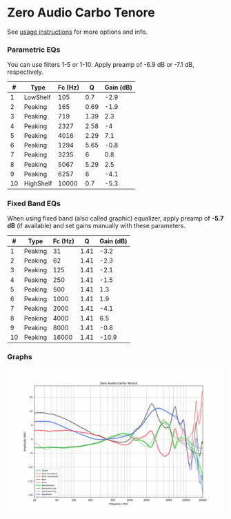 # Zero Audio Carbo Tenore
See [usage instructions](https://github.com/jaakkopasanen/AutoEq#usage) for more options and info.

### Parametric EQs
You can use filters 1-5 or 1-10. Apply preamp of -6.9 dB or -7.1 dB, respectively.

|   # | Type      |   Fc (Hz) |    Q |   Gain (dB) |
|-----|-----------|-----------|------|-------------|
|   1 | LowShelf  |       105 | 0.7  |        -2.9 |
|   2 | Peaking   |       165 | 0.69 |        -1.9 |
|   3 | Peaking   |       719 | 1.39 |         2.3 |
|   4 | Peaking   |      2327 | 2.58 |        -4   |
|   5 | Peaking   |      4016 | 2.29 |         7.1 |
|   6 | Peaking   |      1294 | 5.65 |        -0.8 |
|   7 | Peaking   |      3235 | 6    |         0.8 |
|   8 | Peaking   |      5067 | 5.29 |         2.5 |
|   9 | Peaking   |      6257 | 6    |        -4.1 |
|  10 | HighShelf |     10000 | 0.7  |        -5.3 |

### Fixed Band EQs
When using fixed band (also called graphic) equalizer, apply preamp of **-5.7 dB** (if available) and set gains manually with these parameters.

|   # | Type    |   Fc (Hz) |    Q |   Gain (dB) |
|-----|---------|-----------|------|-------------|
|   1 | Peaking |        31 | 1.41 |        -3.2 |
|   2 | Peaking |        62 | 1.41 |        -2.3 |
|   3 | Peaking |       125 | 1.41 |        -2.1 |
|   4 | Peaking |       250 | 1.41 |        -1.5 |
|   5 | Peaking |       500 | 1.41 |         1.3 |
|   6 | Peaking |      1000 | 1.41 |         1.9 |
|   7 | Peaking |      2000 | 1.41 |        -4.1 |
|   8 | Peaking |      4000 | 1.41 |         6.5 |
|   9 | Peaking |      8000 | 1.41 |        -0.8 |
|  10 | Peaking |     16000 | 1.41 |       -10.9 |

### Graphs
![](./Zero%20Audio%20Carbo%20Tenore.png)
